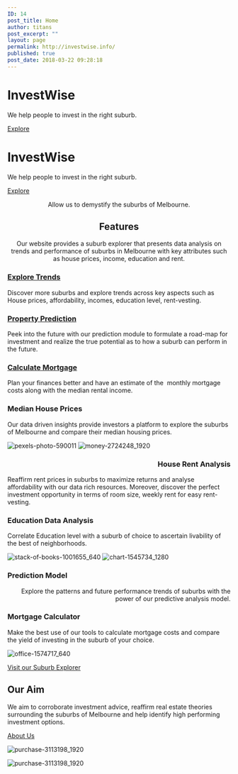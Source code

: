 ```yaml
---
ID: 14
post_title: Home
author: titans
post_excerpt: ""
layout: page
permalink: http://investwise.info/
published: true
post_date: 2018-03-22 09:28:18
---
```

<!--themify_builder_static--><h1>InvestWise</h1>
 <p>We help people to invest in the right suburb.</p>
 
 <a href="http://investwise.info/#features" >Explore</a> 
 
 <a href="http://investwise.info/#features"> </a> 
 <h1>InvestWise</h1>
 <p>We help people to invest in the right suburb.</p>
 
 <a href="http://investwise.info/#features" >Explore</a> 
 <p style="text-align: center;">Allow us to demystify the suburbs of Melbourne.</p>
 <h2 style="text-align: center;">Features</h2>
 <p style="text-align: center;">Our website provides a suburb explorer that presents data analysis on trends and performance of suburbs in Melbourne with key attributes such as house prices, income, education and rent.</p>
 
 <a href="http://investwise.info/suburbexplorer" > 
 
 </a> 
 <h3><a href="http://investwise.info/suburbexplorer">Explore Trends</a></h3> <p>Discover more suburbs and explore trends across key aspects such as House prices, affordability, incomes, education level, rent-vesting.</p> 
 
 
 <a href="http://investwise.info/suburbexplorer" > 
 
 </a> 
 <h3><a href="http://investwise.info/suburbexplorer">Property Prediction</a></h3> <p>Peek into the future with our prediction module to formulate a road-map for investment and realize the true potential as to how a suburb can perform in the future.</p> 
 
 
 <a href="http://investwise.info/suburbexplorer" > 
 
 </a> 
 <h3><a href="http://investwise.info/suburbexplorer">Calculate Mortgage</a></h3> <p>Plan your finances better and have an estimate of the  monthly mortgage costs along with the median rental income.</p> 
 
 <h3>Median House Prices</h3>
 <p>Our data driven insights provide investors a platform to explore the suburbs of Melbourne and compare their median housing prices.</p>
 
 <img src="http://investwise.info/wp-content/uploads/2018/04/pexels-photo-590011.jpeg" alt="pexels-photo-590011" srcset="http://investwise.info/wp-content/uploads/2018/04/pexels-photo-590011.jpeg 640w, http://investwise.info/wp-content/uploads/2018/04/pexels-photo-590011-300x198.jpeg 300w" sizes="(max-width: 640px) 100vw, 640px" /> 
 
 <img src="http://investwise.info/wp-content/uploads/2018/03/money-2724248_1920.jpg" alt="money-2724248_1920" srcset="http://investwise.info/wp-content/uploads/2018/03/money-2724248_1920.jpg 1920w, http://investwise.info/wp-content/uploads/2018/03/money-2724248_1920-300x178.jpg 300w, http://investwise.info/wp-content/uploads/2018/03/money-2724248_1920-768x454.jpg 768w, http://investwise.info/wp-content/uploads/2018/03/money-2724248_1920-1024x606.jpg 1024w" sizes="(max-width: 1920px) 100vw, 1920px" /> 
 <h3 style="text-align: right;">House Rent Analysis</h3>
 <p>Reaffirm rent prices in suburbs to maximize returns and analyse affordability with our data rich resources. Moreover, discover the perfect investment opportunity in terms of room size, weekly rent for easy rent-vesting.</p>
 <h3>Education Data Analysis</h3>
 <p>Correlate Education level with a suburb of choice to ascertain livability of the best of neighborhoods.  </p>
 
 <img src="http://investwise.info/wp-content/uploads/2018/04/stack-of-books-1001655_640.jpg" alt="stack-of-books-1001655_640" srcset="http://investwise.info/wp-content/uploads/2018/04/stack-of-books-1001655_640.jpg 640w, http://investwise.info/wp-content/uploads/2018/04/stack-of-books-1001655_640-300x200.jpg 300w" sizes="(max-width: 640px) 100vw, 640px" /> 
 
 <img src="http://investwise.info/wp-content/uploads/2018/04/chart-1545734_1280.jpg" alt="chart-1545734_1280" srcset="http://investwise.info/wp-content/uploads/2018/04/chart-1545734_1280.jpg 1280w, http://investwise.info/wp-content/uploads/2018/04/chart-1545734_1280-300x189.jpg 300w, http://investwise.info/wp-content/uploads/2018/04/chart-1545734_1280-768x485.jpg 768w, http://investwise.info/wp-content/uploads/2018/04/chart-1545734_1280-1024x646.jpg 1024w" sizes="(max-width: 1280px) 100vw, 1280px" /> 
 <h3>Prediction Model</h3>
 <p style="text-align: right;">Explore the patterns and future performance trends of suburbs with the power of our predictive analysis model.</p>
 <h3>Mortgage Calculator</h3>
 <p>Make the best use of our tools to calculate mortgage costs and compare the yield of investing in the suburb of your choice.</p>
 
 <img src="http://investwise.info/wp-content/uploads/2018/04/office-1574717_640.jpg" alt="office-1574717_640" srcset="http://investwise.info/wp-content/uploads/2018/04/office-1574717_640.jpg 640w, http://investwise.info/wp-content/uploads/2018/04/office-1574717_640-300x205.jpg 300w" sizes="(max-width: 640px) 100vw, 640px" /> 
 
 <a href="http://investwise.info/suburbexplorer" >Visit our Suburb Explorer</a> 
 <h2>Our Aim</h2>
 <p>We aim to corroborate investment advice, reaffirm real estate theories surrounding the suburbs of Melbourne and help identify high performing investment options.</p>
 
 <a href="http://investwise.info/about/" >About Us</a> 
 
 <img src="http://investwise.info/wp-content/uploads/2018/03/purchase-3113198_1920.jpg" alt="purchase-3113198_1920" srcset="http://investwise.info/wp-content/uploads/2018/03/purchase-3113198_1920.jpg 1920w, http://investwise.info/wp-content/uploads/2018/03/purchase-3113198_1920-300x200.jpg 300w, http://investwise.info/wp-content/uploads/2018/03/purchase-3113198_1920-768x512.jpg 768w, http://investwise.info/wp-content/uploads/2018/03/purchase-3113198_1920-1024x683.jpg 1024w" sizes="(max-width: 1920px) 100vw, 1920px" /> 
 
 <img src="http://investwise.info/wp-content/uploads/2018/03/purchase-3113198_1920.jpg" alt="purchase-3113198_1920" srcset="http://investwise.info/wp-content/uploads/2018/03/purchase-3113198_1920.jpg 1920w, http://investwise.info/wp-content/uploads/2018/03/purchase-3113198_1920-300x200.jpg 300w, http://investwise.info/wp-content/uploads/2018/03/purchase-3113198_1920-768x512.jpg 768w, http://investwise.info/wp-content/uploads/2018/03/purchase-3113198_1920-1024x683.jpg 1024w" sizes="(max-width: 1920px) 100vw, 1920px" /><!--/themify_builder_static-->